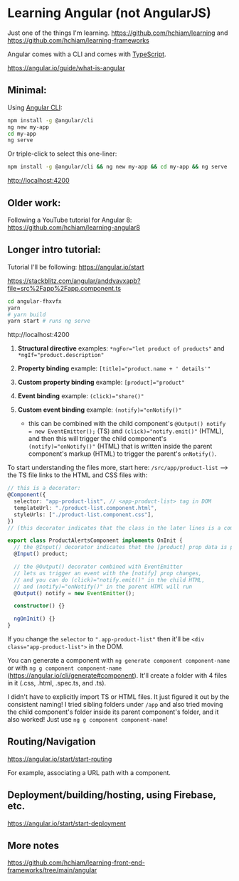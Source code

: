 # Learning Angular (not AngularJS)

Just one of the things I'm learning. <https://github.com/hchiam/learning> and <https://github.com/hchiam/learning-frameworks>

Angular comes with a CLI and comes with [TypeScript](https://www.typescriptlang.org/).

<https://angular.io/guide/what-is-angular>

## Minimal:

Using [Angular CLI](https://cli.angular.io/):

```bash
npm install -g @angular/cli
ng new my-app
cd my-app
ng serve
```

Or triple-click to select this one-liner:

```bash
npm install -g @angular/cli && ng new my-app && cd my-app && ng serve
```

<http://localhost:4200>

## Older work:

Following a YouTube tutorial for Angular 8: <https://github.com/hchiam/learning-angular8>

## Longer intro tutorial:

Tutorial I'll be following: <https://angular.io/start>

<https://stackblitz.com/angular/anddyavxapb?file=src%2Fapp%2Fapp.component.ts>

```bash
cd angular-fhxvfx
yarn
# yarn build
yarn start # runs ng serve
```

http://localhost:4200

1. **Structural directive** examples: `*ngFor="let product of products"` and `*ngIf="product.description"`

2. **Property binding** example: `[title]="product.name + ' details'"`

3. **Custom property binding** example: `[product]="product"`

4. **Event binding** example: `(click)="share()"`

5. **Custom event binding** example: `(notify)="onNotify()"`

   - this can be combined with the child component's `@Output() notify = new EventEmitter();` (TS) and `(click)="notify.emit()"` (HTML), and then this will trigger the child component's `(notify)="onNotify()"` (HTML) that is written inside the parent component's markup (HTML) to trigger the parent's `onNotify()`.

To start understanding the files more, start here: `/src/app/product-list` --> the TS file links to the HTML and CSS files with:

```ts
// this is a decorator:
@Component({
  selector: "app-product-list", // <app-product-list> tag in DOM
  templateUrl: "./product-list.component.html",
  styleUrls: ["./product-list.component.css"],
})
// (this decorator indicates that the class in the later lines is a component)
```

```ts
export class ProductAlertsComponent implements OnInit {
  // the @Input() decorator indicates that the [product] prop data is passed in from the component's parent
  @Input() product;

  // the @Output() decorator combined with EventEmitter
  // lets us trigger an event with the [notify] prop changes,
  // and you can do (click)="notify.emit()" in the child HTML,
  // and (notify)="onNotify()" in the parent HTMl will run
  @Output() notify = new EventEmitter();

  constructor() {}

  ngOnInit() {}
}
```

If you change the `selector` to `".app-product-list"` then it'll be `<div class="app-product-list">` in the DOM.

You can generate a component with `ng generate component component-name` or with `ng g component component-name` (https://angular.io/cli/generate#component). It'll create a folder with 4 files in it (.css, .html, .spec.ts, and .ts).

I didn't have to explicitly import TS or HTML files. It just figured it out by the consistent naming! I tried sibling folders under `/app` and also tried moving the child component's folder inside its parent component's folder, and it also worked! Just use `ng g component component-name`!

## Routing/Navigation

https://angular.io/start/start-routing

For example, associating a URL path with a component.

## Deployment/building/hosting, using Firebase, etc.

https://angular.io/start/start-deployment

## More notes

https://github.com/hchiam/learning-front-end-frameworks/tree/main/angular
